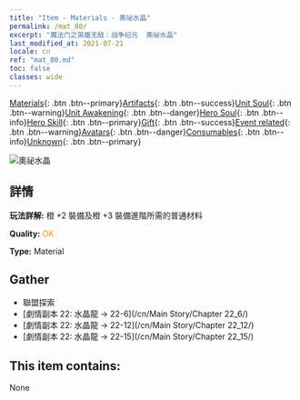 ```yaml
---
title: "Item - Materials - 奧祕水晶"
permalink: /mat_80/
excerpt: "魔法门之英雄无敌：战争纪元  奧祕水晶"
last_modified_at: 2021-07-21
locale: cn
ref: "mat_80.md"
toc: false
classes: wide
---
```

 [Materials](/ItemsCN/){: .btn .btn--primary}[Artifacts](/ItemsCN/Artifacts/){: .btn .btn--success}[Unit Soul](/ItemsCN/UnitSoul/){: .btn .btn--warning}[Unit Awakening](/ItemsCN/UnitAwakening/){: .btn .btn--danger}[Hero Soul](/ItemsCN/HeroSoul/){: .btn .btn--info}[Hero Skill](/ItemsCN/HeroSkill/){: .btn .btn--primary}[Gift](/ItemsCN/Gift/){: .btn .btn--success}[Event related](/ItemsCN/Events/){: .btn .btn--warning}[Avatars](/ItemsCN/Avatars/){: .btn .btn--danger}[Consumables](/ItemsCN/Consumables/){: .btn .btn--info}[Unknown](/ItemsCN/Unknown/){: .btn .btn--primary}

 ![奧祕水晶](/images/t/i_cailiao_shuijing3.png)

## 詳情
 **玩法詳解:** 橙 +2 裝備及橙 +3 裝備進階所需的普通材料

 **Quality:** <span style="color: #FF8C00">OK</span>

 **Type:** Material

## Gather

*    聯盟探索 
*    [劇情副本 22: 水晶龍 -> 22-6](/cn/Main Story/Chapter 22_6/) 
*    [劇情副本 22: 水晶龍 -> 22-12](/cn/Main Story/Chapter 22_12/) 
*    [劇情副本 22: 水晶龍 -> 22-15](/cn/Main Story/Chapter 22_15/) 

## This item contains:

  None


